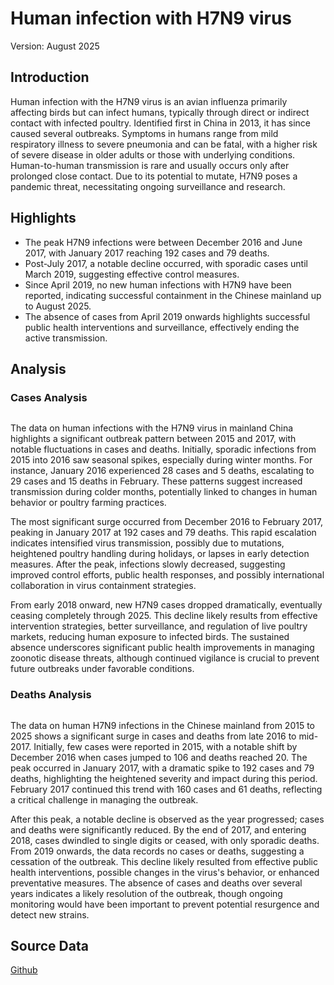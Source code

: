 # Human infection with H7N9 virus

Version: August 2025

## Introduction

Human infection with the H7N9 virus is an avian influenza primarily affecting birds but can infect humans, typically through direct or indirect contact with infected poultry. Identified first in China in 2013, it has since caused several outbreaks. Symptoms in humans range from mild respiratory illness to severe pneumonia and can be fatal, with a higher risk of severe disease in older adults or those with underlying conditions. Human-to-human transmission is rare and usually occurs only after prolonged close contact. Due to its potential to mutate, H7N9 poses a pandemic threat, necessitating ongoing surveillance and research.

## Highlights

- The peak H7N9 infections were between December 2016 and June 2017, with January 2017 reaching 192 cases and 79 deaths. <br/>
- Post-July 2017, a notable decline occurred, with sporadic cases until March 2019, suggesting effective control measures. <br/>
- Since April 2019, no new human infections with H7N9 have been reported, indicating successful containment in the Chinese mainland up to August 2025. <br/>
- The absence of cases from April 2019 onwards highlights successful public health interventions and surveillance, effectively ending the active transmission. <br/>

## Analysis

### Cases Analysis

<div style="display: flex; width: 100%;">
<div style="width: 75%;" class="figure">
<div>                            <div id="b2ea9ddc-1c43-4894-a86a-10e69040f93c" class="plotly-graph-div" style="height:100%; width:100%;"></div>            <script type="text/javascript">                                    window.PLOTLYENV=window.PLOTLYENV || {};                                    if (document.getElementById("b2ea9ddc-1c43-4894-a86a-10e69040f93c")) {                    Plotly.newPlot(                        "b2ea9ddc-1c43-4894-a86a-10e69040f93c",                        [{"hovertemplate":"Date: %{x}\u003cbr\u003eCases: %{y:,}","line":{"color":"rgb(23,40,105)"},"mode":"lines","name":"Human infection with H7N9 virus","x":["2015-08-01T00:00:00","2015-09-01T00:00:00","2015-10-01T00:00:00","2015-11-01T00:00:00","2015-12-01T00:00:00","2016-01-01T00:00:00","2016-02-01T00:00:00","2016-03-01T00:00:00","2016-04-01T00:00:00","2016-05-01T00:00:00","2016-06-01T00:00:00","2016-07-01T00:00:00","2016-08-01T00:00:00","2016-09-01T00:00:00","2016-10-01T00:00:00","2016-11-01T00:00:00","2016-12-01T00:00:00","2017-01-01T00:00:00","2017-02-01T00:00:00","2017-03-01T00:00:00","2017-04-01T00:00:00","2017-05-01T00:00:00","2017-06-01T00:00:00","2017-07-01T00:00:00","2017-08-01T00:00:00","2017-09-01T00:00:00","2017-10-01T00:00:00","2017-11-01T00:00:00","2017-12-01T00:00:00","2018-01-01T00:00:00","2018-02-01T00:00:00","2018-03-01T00:00:00","2018-04-01T00:00:00","2018-05-01T00:00:00","2018-06-01T00:00:00","2018-07-01T00:00:00","2018-08-01T00:00:00","2018-09-01T00:00:00","2018-10-01T00:00:00","2018-11-01T00:00:00","2018-12-01T00:00:00","2019-01-01T00:00:00","2019-02-01T00:00:00","2019-03-01T00:00:00","2019-04-01T00:00:00","2019-05-01T00:00:00","2019-06-01T00:00:00","2019-07-01T00:00:00","2019-08-01T00:00:00","2019-09-01T00:00:00","2019-10-01T00:00:00","2019-11-01T00:00:00","2019-12-01T00:00:00","2020-01-01T00:00:00","2020-02-01T00:00:00","2020-03-01T00:00:00","2020-04-01T00:00:00","2020-05-01T00:00:00","2020-06-01T00:00:00","2020-07-01T00:00:00","2020-08-01T00:00:00","2020-09-01T00:00:00","2020-10-01T00:00:00","2020-11-01T00:00:00","2020-12-01T00:00:00","2021-01-01T00:00:00","2021-02-01T00:00:00","2021-03-01T00:00:00","2021-04-01T00:00:00","2021-05-01T00:00:00","2021-06-01T00:00:00","2021-07-01T00:00:00","2021-08-01T00:00:00","2021-09-01T00:00:00","2021-10-01T00:00:00","2021-11-01T00:00:00","2021-12-01T00:00:00","2022-01-01T00:00:00","2022-02-01T00:00:00","2022-03-01T00:00:00","2022-04-01T00:00:00","2022-05-01T00:00:00","2022-06-01T00:00:00","2022-07-01T00:00:00","2022-08-01T00:00:00","2022-09-01T00:00:00","2022-10-01T00:00:00","2022-11-01T00:00:00","2022-12-01T00:00:00","2023-01-01T00:00:00","2023-02-01T00:00:00","2023-03-01T00:00:00","2023-04-01T00:00:00","2023-05-01T00:00:00","2023-06-01T00:00:00","2023-07-01T00:00:00","2023-08-01T00:00:00","2023-09-01T00:00:00","2023-10-01T00:00:00","2023-11-01T00:00:00","2023-12-01T00:00:00","2024-01-01T00:00:00","2024-02-01T00:00:00","2024-03-01T00:00:00","2024-04-01T00:00:00","2024-05-01T00:00:00","2024-06-01T00:00:00","2024-07-01T00:00:00","2024-08-01T00:00:00","2024-09-01T00:00:00","2024-10-01T00:00:00","2024-11-01T00:00:00","2024-12-01T00:00:00","2025-01-01T00:00:00","2025-02-01T00:00:00","2025-03-01T00:00:00","2025-04-01T00:00:00","2025-05-01T00:00:00","2025-06-01T00:00:00","2025-07-01T00:00:00","2025-08-01T00:00:00"],"y":[0,2,2,2,10,28,29,17,11,5,7,5,0,0,2,6,106,192,160,96,81,72,35,2,5,2,0,1,0,1,1,0,0,0,0,0,0,0,0,0,0,0,0,0,1,0,0,0,0,0,0,0,0,0,0,0,0,0,0,0,0,0,0,0,0,0,0,0,0,0,0,0,0,0,0,0,0,0,0,0,0,0,0,0,0,0,0,0,0,0,0,0,0,0,0,0,0,0,0,0,0,0,0,0,0,0,0,0,0,0,0,0,0,0,0,0,0,0,0,0,0],"type":"scatter"}],                        {"autosize":true,"margin":{"b":100,"l":0,"r":50,"t":0},"template":{"data":{"barpolar":[{"marker":{"line":{"color":"rgb(237,237,237)","width":0.5},"pattern":{"fillmode":"overlay","size":10,"solidity":0.2}},"type":"barpolar"}],"bar":[{"error_x":{"color":"rgb(51,51,51)"},"error_y":{"color":"rgb(51,51,51)"},"marker":{"line":{"color":"rgb(237,237,237)","width":0.5},"pattern":{"fillmode":"overlay","size":10,"solidity":0.2}},"type":"bar"}],"carpet":[{"aaxis":{"endlinecolor":"rgb(51,51,51)","gridcolor":"white","linecolor":"white","minorgridcolor":"white","startlinecolor":"rgb(51,51,51)"},"baxis":{"endlinecolor":"rgb(51,51,51)","gridcolor":"white","linecolor":"white","minorgridcolor":"white","startlinecolor":"rgb(51,51,51)"},"type":"carpet"}],"choropleth":[{"colorbar":{"outlinewidth":0,"tickcolor":"rgb(237,237,237)","ticklen":6,"ticks":"inside"},"type":"choropleth"}],"contourcarpet":[{"colorbar":{"outlinewidth":0,"tickcolor":"rgb(237,237,237)","ticklen":6,"ticks":"inside"},"type":"contourcarpet"}],"contour":[{"colorbar":{"outlinewidth":0,"tickcolor":"rgb(237,237,237)","ticklen":6,"ticks":"inside"},"colorscale":[[0,"rgb(20,44,66)"],[1,"rgb(90,179,244)"]],"type":"contour"}],"heatmapgl":[{"colorbar":{"outlinewidth":0,"tickcolor":"rgb(237,237,237)","ticklen":6,"ticks":"inside"},"colorscale":[[0,"rgb(20,44,66)"],[1,"rgb(90,179,244)"]],"type":"heatmapgl"}],"heatmap":[{"colorbar":{"outlinewidth":0,"tickcolor":"rgb(237,237,237)","ticklen":6,"ticks":"inside"},"colorscale":[[0,"rgb(20,44,66)"],[1,"rgb(90,179,244)"]],"type":"heatmap"}],"histogram2dcontour":[{"colorbar":{"outlinewidth":0,"tickcolor":"rgb(237,237,237)","ticklen":6,"ticks":"inside"},"colorscale":[[0,"rgb(20,44,66)"],[1,"rgb(90,179,244)"]],"type":"histogram2dcontour"}],"histogram2d":[{"colorbar":{"outlinewidth":0,"tickcolor":"rgb(237,237,237)","ticklen":6,"ticks":"inside"},"colorscale":[[0,"rgb(20,44,66)"],[1,"rgb(90,179,244)"]],"type":"histogram2d"}],"histogram":[{"marker":{"pattern":{"fillmode":"overlay","size":10,"solidity":0.2}},"type":"histogram"}],"mesh3d":[{"colorbar":{"outlinewidth":0,"tickcolor":"rgb(237,237,237)","ticklen":6,"ticks":"inside"},"type":"mesh3d"}],"parcoords":[{"line":{"colorbar":{"outlinewidth":0,"tickcolor":"rgb(237,237,237)","ticklen":6,"ticks":"inside"}},"type":"parcoords"}],"pie":[{"automargin":true,"type":"pie"}],"scatter3d":[{"line":{"colorbar":{"outlinewidth":0,"tickcolor":"rgb(237,237,237)","ticklen":6,"ticks":"inside"}},"marker":{"colorbar":{"outlinewidth":0,"tickcolor":"rgb(237,237,237)","ticklen":6,"ticks":"inside"}},"type":"scatter3d"}],"scattercarpet":[{"marker":{"colorbar":{"outlinewidth":0,"tickcolor":"rgb(237,237,237)","ticklen":6,"ticks":"inside"}},"type":"scattercarpet"}],"scattergeo":[{"marker":{"colorbar":{"outlinewidth":0,"tickcolor":"rgb(237,237,237)","ticklen":6,"ticks":"inside"}},"type":"scattergeo"}],"scattergl":[{"marker":{"colorbar":{"outlinewidth":0,"tickcolor":"rgb(237,237,237)","ticklen":6,"ticks":"inside"}},"type":"scattergl"}],"scattermapbox":[{"marker":{"colorbar":{"outlinewidth":0,"tickcolor":"rgb(237,237,237)","ticklen":6,"ticks":"inside"}},"type":"scattermapbox"}],"scatterpolargl":[{"marker":{"colorbar":{"outlinewidth":0,"tickcolor":"rgb(237,237,237)","ticklen":6,"ticks":"inside"}},"type":"scatterpolargl"}],"scatterpolar":[{"marker":{"colorbar":{"outlinewidth":0,"tickcolor":"rgb(237,237,237)","ticklen":6,"ticks":"inside"}},"type":"scatterpolar"}],"scatter":[{"fillpattern":{"fillmode":"overlay","size":10,"solidity":0.2},"type":"scatter"}],"scatterternary":[{"marker":{"colorbar":{"outlinewidth":0,"tickcolor":"rgb(237,237,237)","ticklen":6,"ticks":"inside"}},"type":"scatterternary"}],"surface":[{"colorbar":{"outlinewidth":0,"tickcolor":"rgb(237,237,237)","ticklen":6,"ticks":"inside"},"colorscale":[[0,"rgb(20,44,66)"],[1,"rgb(90,179,244)"]],"type":"surface"}],"table":[{"cells":{"fill":{"color":"rgb(237,237,237)"},"line":{"color":"white"}},"header":{"fill":{"color":"rgb(217,217,217)"},"line":{"color":"white"}},"type":"table"}]},"layout":{"annotationdefaults":{"arrowhead":0,"arrowwidth":1},"autotypenumbers":"strict","coloraxis":{"colorbar":{"outlinewidth":0,"tickcolor":"rgb(237,237,237)","ticklen":6,"ticks":"inside"}},"colorscale":{"sequential":[[0,"rgb(20,44,66)"],[1,"rgb(90,179,244)"]],"sequentialminus":[[0,"rgb(20,44,66)"],[1,"rgb(90,179,244)"]]},"colorway":["#F8766D","#A3A500","#00BF7D","#00B0F6","#E76BF3"],"font":{"color":"rgb(51,51,51)"},"geo":{"bgcolor":"white","lakecolor":"white","landcolor":"rgb(237,237,237)","showlakes":true,"showland":true,"subunitcolor":"white"},"hoverlabel":{"align":"left"},"hovermode":"closest","paper_bgcolor":"white","plot_bgcolor":"rgb(237,237,237)","polar":{"angularaxis":{"gridcolor":"white","linecolor":"white","showgrid":true,"tickcolor":"rgb(51,51,51)","ticks":"outside"},"bgcolor":"rgb(237,237,237)","radialaxis":{"gridcolor":"white","linecolor":"white","showgrid":true,"tickcolor":"rgb(51,51,51)","ticks":"outside"}},"scene":{"xaxis":{"backgroundcolor":"rgb(237,237,237)","gridcolor":"white","gridwidth":2,"linecolor":"white","showbackground":true,"showgrid":true,"tickcolor":"rgb(51,51,51)","ticks":"outside","zerolinecolor":"white"},"yaxis":{"backgroundcolor":"rgb(237,237,237)","gridcolor":"white","gridwidth":2,"linecolor":"white","showbackground":true,"showgrid":true,"tickcolor":"rgb(51,51,51)","ticks":"outside","zerolinecolor":"white"},"zaxis":{"backgroundcolor":"rgb(237,237,237)","gridcolor":"white","gridwidth":2,"linecolor":"white","showbackground":true,"showgrid":true,"tickcolor":"rgb(51,51,51)","ticks":"outside","zerolinecolor":"white"}},"shapedefaults":{"fillcolor":"black","line":{"width":0},"opacity":0.3},"ternary":{"aaxis":{"gridcolor":"white","linecolor":"white","showgrid":true,"tickcolor":"rgb(51,51,51)","ticks":"outside"},"baxis":{"gridcolor":"white","linecolor":"white","showgrid":true,"tickcolor":"rgb(51,51,51)","ticks":"outside"},"bgcolor":"rgb(237,237,237)","caxis":{"gridcolor":"white","linecolor":"white","showgrid":true,"tickcolor":"rgb(51,51,51)","ticks":"outside"}},"xaxis":{"automargin":true,"gridcolor":"white","linecolor":"white","showgrid":true,"tickcolor":"rgb(51,51,51)","ticks":"outside","title":{"standoff":15},"zerolinecolor":"white"},"yaxis":{"automargin":true,"gridcolor":"white","linecolor":"white","showgrid":true,"tickcolor":"rgb(51,51,51)","ticks":"outside","title":{"standoff":15},"zerolinecolor":"white"}}},"xaxis":{"title":{"text":"Date"}},"yaxis":{"dtick":39,"range":[0,195],"rangemode":"tozero","tickformat":",d","title":{"text":"Cases"}}},                        {"responsive": true}                    )                };                            </script>        </div>
</div>
<div style="width: 25%;" class="figure">
<div>                            <div id="fb92f1e3-7ced-4841-aad5-e9af6d47b671" class="plotly-graph-div" style="height:100%; width:100%;"></div>            <script type="text/javascript">                                    window.PLOTLYENV=window.PLOTLYENV || {};                                    if (document.getElementById("fb92f1e3-7ced-4841-aad5-e9af6d47b671")) {                    Plotly.newPlot(                        "fb92f1e3-7ced-4841-aad5-e9af6d47b671",                        [{"colorscale":[[0,"rgb(175,223,239)"],[1,"rgb(23,40,105)"]],"hovertemplate":"Month: %{x}\u003cbr\u003eYear: %{y}\u003cbr\u003eCases: %{z:,}","name":"Human infection with H7N9 virus","x":[1,2,3,4,5,6,7,8,9,10,11,12],"y":[2015,2016,2017,2018,2019,2020,2021,2022,2023,2024,2025],"z":[[null,null,null,null,null,null,null,0,2,2,2,10],[28,29,17,11,5,7,5,0,0,2,6,106],[192,160,96,81,72,35,2,5,2,0,1,0],[1,1,0,0,0,0,0,0,0,0,0,0],[0,0,0,1,0,0,0,0,0,0,0,0],[0,0,0,0,0,0,0,0,0,0,0,0],[0,0,0,0,0,0,0,0,0,0,0,0],[0,0,0,0,0,0,0,0,0,0,0,0],[0,0,0,0,0,0,0,0,0,0,0,0],[0,0,0,0,0,0,0,0,0,0,0,0],[0,0,0,0,0,0,0,0,null,null,null,null]],"type":"heatmap"}],                        {"margin":{"b":100,"l":0,"r":50,"t":0},"template":{"data":{"barpolar":[{"marker":{"line":{"color":"rgb(237,237,237)","width":0.5},"pattern":{"fillmode":"overlay","size":10,"solidity":0.2}},"type":"barpolar"}],"bar":[{"error_x":{"color":"rgb(51,51,51)"},"error_y":{"color":"rgb(51,51,51)"},"marker":{"line":{"color":"rgb(237,237,237)","width":0.5},"pattern":{"fillmode":"overlay","size":10,"solidity":0.2}},"type":"bar"}],"carpet":[{"aaxis":{"endlinecolor":"rgb(51,51,51)","gridcolor":"white","linecolor":"white","minorgridcolor":"white","startlinecolor":"rgb(51,51,51)"},"baxis":{"endlinecolor":"rgb(51,51,51)","gridcolor":"white","linecolor":"white","minorgridcolor":"white","startlinecolor":"rgb(51,51,51)"},"type":"carpet"}],"choropleth":[{"colorbar":{"outlinewidth":0,"tickcolor":"rgb(237,237,237)","ticklen":6,"ticks":"inside"},"type":"choropleth"}],"contourcarpet":[{"colorbar":{"outlinewidth":0,"tickcolor":"rgb(237,237,237)","ticklen":6,"ticks":"inside"},"type":"contourcarpet"}],"contour":[{"colorbar":{"outlinewidth":0,"tickcolor":"rgb(237,237,237)","ticklen":6,"ticks":"inside"},"colorscale":[[0,"rgb(20,44,66)"],[1,"rgb(90,179,244)"]],"type":"contour"}],"heatmapgl":[{"colorbar":{"outlinewidth":0,"tickcolor":"rgb(237,237,237)","ticklen":6,"ticks":"inside"},"colorscale":[[0,"rgb(20,44,66)"],[1,"rgb(90,179,244)"]],"type":"heatmapgl"}],"heatmap":[{"colorbar":{"outlinewidth":0,"tickcolor":"rgb(237,237,237)","ticklen":6,"ticks":"inside"},"colorscale":[[0,"rgb(20,44,66)"],[1,"rgb(90,179,244)"]],"type":"heatmap"}],"histogram2dcontour":[{"colorbar":{"outlinewidth":0,"tickcolor":"rgb(237,237,237)","ticklen":6,"ticks":"inside"},"colorscale":[[0,"rgb(20,44,66)"],[1,"rgb(90,179,244)"]],"type":"histogram2dcontour"}],"histogram2d":[{"colorbar":{"outlinewidth":0,"tickcolor":"rgb(237,237,237)","ticklen":6,"ticks":"inside"},"colorscale":[[0,"rgb(20,44,66)"],[1,"rgb(90,179,244)"]],"type":"histogram2d"}],"histogram":[{"marker":{"pattern":{"fillmode":"overlay","size":10,"solidity":0.2}},"type":"histogram"}],"mesh3d":[{"colorbar":{"outlinewidth":0,"tickcolor":"rgb(237,237,237)","ticklen":6,"ticks":"inside"},"type":"mesh3d"}],"parcoords":[{"line":{"colorbar":{"outlinewidth":0,"tickcolor":"rgb(237,237,237)","ticklen":6,"ticks":"inside"}},"type":"parcoords"}],"pie":[{"automargin":true,"type":"pie"}],"scatter3d":[{"line":{"colorbar":{"outlinewidth":0,"tickcolor":"rgb(237,237,237)","ticklen":6,"ticks":"inside"}},"marker":{"colorbar":{"outlinewidth":0,"tickcolor":"rgb(237,237,237)","ticklen":6,"ticks":"inside"}},"type":"scatter3d"}],"scattercarpet":[{"marker":{"colorbar":{"outlinewidth":0,"tickcolor":"rgb(237,237,237)","ticklen":6,"ticks":"inside"}},"type":"scattercarpet"}],"scattergeo":[{"marker":{"colorbar":{"outlinewidth":0,"tickcolor":"rgb(237,237,237)","ticklen":6,"ticks":"inside"}},"type":"scattergeo"}],"scattergl":[{"marker":{"colorbar":{"outlinewidth":0,"tickcolor":"rgb(237,237,237)","ticklen":6,"ticks":"inside"}},"type":"scattergl"}],"scattermapbox":[{"marker":{"colorbar":{"outlinewidth":0,"tickcolor":"rgb(237,237,237)","ticklen":6,"ticks":"inside"}},"type":"scattermapbox"}],"scatterpolargl":[{"marker":{"colorbar":{"outlinewidth":0,"tickcolor":"rgb(237,237,237)","ticklen":6,"ticks":"inside"}},"type":"scatterpolargl"}],"scatterpolar":[{"marker":{"colorbar":{"outlinewidth":0,"tickcolor":"rgb(237,237,237)","ticklen":6,"ticks":"inside"}},"type":"scatterpolar"}],"scatter":[{"fillpattern":{"fillmode":"overlay","size":10,"solidity":0.2},"type":"scatter"}],"scatterternary":[{"marker":{"colorbar":{"outlinewidth":0,"tickcolor":"rgb(237,237,237)","ticklen":6,"ticks":"inside"}},"type":"scatterternary"}],"surface":[{"colorbar":{"outlinewidth":0,"tickcolor":"rgb(237,237,237)","ticklen":6,"ticks":"inside"},"colorscale":[[0,"rgb(20,44,66)"],[1,"rgb(90,179,244)"]],"type":"surface"}],"table":[{"cells":{"fill":{"color":"rgb(237,237,237)"},"line":{"color":"white"}},"header":{"fill":{"color":"rgb(217,217,217)"},"line":{"color":"white"}},"type":"table"}]},"layout":{"annotationdefaults":{"arrowhead":0,"arrowwidth":1},"autotypenumbers":"strict","coloraxis":{"colorbar":{"outlinewidth":0,"tickcolor":"rgb(237,237,237)","ticklen":6,"ticks":"inside"}},"colorscale":{"sequential":[[0,"rgb(20,44,66)"],[1,"rgb(90,179,244)"]],"sequentialminus":[[0,"rgb(20,44,66)"],[1,"rgb(90,179,244)"]]},"colorway":["#F8766D","#A3A500","#00BF7D","#00B0F6","#E76BF3"],"font":{"color":"rgb(51,51,51)"},"geo":{"bgcolor":"white","lakecolor":"white","landcolor":"rgb(237,237,237)","showlakes":true,"showland":true,"subunitcolor":"white"},"hoverlabel":{"align":"left"},"hovermode":"closest","paper_bgcolor":"white","plot_bgcolor":"rgb(237,237,237)","polar":{"angularaxis":{"gridcolor":"white","linecolor":"white","showgrid":true,"tickcolor":"rgb(51,51,51)","ticks":"outside"},"bgcolor":"rgb(237,237,237)","radialaxis":{"gridcolor":"white","linecolor":"white","showgrid":true,"tickcolor":"rgb(51,51,51)","ticks":"outside"}},"scene":{"xaxis":{"backgroundcolor":"rgb(237,237,237)","gridcolor":"white","gridwidth":2,"linecolor":"white","showbackground":true,"showgrid":true,"tickcolor":"rgb(51,51,51)","ticks":"outside","zerolinecolor":"white"},"yaxis":{"backgroundcolor":"rgb(237,237,237)","gridcolor":"white","gridwidth":2,"linecolor":"white","showbackground":true,"showgrid":true,"tickcolor":"rgb(51,51,51)","ticks":"outside","zerolinecolor":"white"},"zaxis":{"backgroundcolor":"rgb(237,237,237)","gridcolor":"white","gridwidth":2,"linecolor":"white","showbackground":true,"showgrid":true,"tickcolor":"rgb(51,51,51)","ticks":"outside","zerolinecolor":"white"}},"shapedefaults":{"fillcolor":"black","line":{"width":0},"opacity":0.3},"ternary":{"aaxis":{"gridcolor":"white","linecolor":"white","showgrid":true,"tickcolor":"rgb(51,51,51)","ticks":"outside"},"baxis":{"gridcolor":"white","linecolor":"white","showgrid":true,"tickcolor":"rgb(51,51,51)","ticks":"outside"},"bgcolor":"rgb(237,237,237)","caxis":{"gridcolor":"white","linecolor":"white","showgrid":true,"tickcolor":"rgb(51,51,51)","ticks":"outside"}},"xaxis":{"automargin":true,"gridcolor":"white","linecolor":"white","showgrid":true,"tickcolor":"rgb(51,51,51)","ticks":"outside","title":{"standoff":15},"zerolinecolor":"white"},"yaxis":{"automargin":true,"gridcolor":"white","linecolor":"white","showgrid":true,"tickcolor":"rgb(51,51,51)","ticks":"outside","title":{"standoff":15},"zerolinecolor":"white"}}},"xaxis":{"tickmode":"linear","title":{"text":"Month"}},"yaxis":{"tickmode":"linear","title":{"text":"Year"}}},                        {"responsive": true}                    )                };                            </script>        </div>
</div>
</div>

The data on human infections with the H7N9 virus in mainland China highlights a significant outbreak pattern between 2015 and 2017, with notable fluctuations in cases and deaths. Initially, sporadic infections from 2015 into 2016 saw seasonal spikes, especially during winter months. For instance, January 2016 experienced 28 cases and 5 deaths, escalating to 29 cases and 15 deaths in February. These patterns suggest increased transmission during colder months, potentially linked to changes in human behavior or poultry farming practices.

The most significant surge occurred from December 2016 to February 2017, peaking in January 2017 at 192 cases and 79 deaths. This rapid escalation indicates intensified virus transmission, possibly due to mutations, heightened poultry handling during holidays, or lapses in early detection measures. After the peak, infections slowly decreased, suggesting improved control efforts, public health responses, and possibly international collaboration in virus containment strategies.

From early 2018 onward, new H7N9 cases dropped dramatically, eventually ceasing completely through 2025. This decline likely results from effective intervention strategies, better surveillance, and regulation of live poultry markets, reducing human exposure to infected birds. The sustained absence underscores significant public health improvements in managing zoonotic disease threats, although continued vigilance is crucial to prevent future outbreaks under favorable conditions.

### Deaths Analysis

<div style="display: flex; width: 100%;">
<div style="width: 75%;" class="figure">
<div>                            <div id="4c1dac14-2aa2-4c7d-a514-26c40a477e2c" class="plotly-graph-div" style="height:100%; width:100%;"></div>            <script type="text/javascript">                                    window.PLOTLYENV=window.PLOTLYENV || {};                                    if (document.getElementById("4c1dac14-2aa2-4c7d-a514-26c40a477e2c")) {                    Plotly.newPlot(                        "4c1dac14-2aa2-4c7d-a514-26c40a477e2c",                        [{"hovertemplate":"Date: %{x}\u003cbr\u003eDeaths: %{y:,}","line":{"color":"rgb(98,129,11)"},"mode":"lines","name":"Human infection with H7N9 virus","x":["2015-08-01T00:00:00","2015-09-01T00:00:00","2015-10-01T00:00:00","2015-11-01T00:00:00","2015-12-01T00:00:00","2016-01-01T00:00:00","2016-02-01T00:00:00","2016-03-01T00:00:00","2016-04-01T00:00:00","2016-05-01T00:00:00","2016-06-01T00:00:00","2016-07-01T00:00:00","2016-08-01T00:00:00","2016-09-01T00:00:00","2016-10-01T00:00:00","2016-11-01T00:00:00","2016-12-01T00:00:00","2017-01-01T00:00:00","2017-02-01T00:00:00","2017-03-01T00:00:00","2017-04-01T00:00:00","2017-05-01T00:00:00","2017-06-01T00:00:00","2017-07-01T00:00:00","2017-08-01T00:00:00","2017-09-01T00:00:00","2017-10-01T00:00:00","2017-11-01T00:00:00","2017-12-01T00:00:00","2018-01-01T00:00:00","2018-02-01T00:00:00","2018-03-01T00:00:00","2018-04-01T00:00:00","2018-05-01T00:00:00","2018-06-01T00:00:00","2018-07-01T00:00:00","2018-08-01T00:00:00","2018-09-01T00:00:00","2018-10-01T00:00:00","2018-11-01T00:00:00","2018-12-01T00:00:00","2019-01-01T00:00:00","2019-02-01T00:00:00","2019-03-01T00:00:00","2019-04-01T00:00:00","2019-05-01T00:00:00","2019-06-01T00:00:00","2019-07-01T00:00:00","2019-08-01T00:00:00","2019-09-01T00:00:00","2019-10-01T00:00:00","2019-11-01T00:00:00","2019-12-01T00:00:00","2020-01-01T00:00:00","2020-02-01T00:00:00","2020-03-01T00:00:00","2020-04-01T00:00:00","2020-05-01T00:00:00","2020-06-01T00:00:00","2020-07-01T00:00:00","2020-08-01T00:00:00","2020-09-01T00:00:00","2020-10-01T00:00:00","2020-11-01T00:00:00","2020-12-01T00:00:00","2021-01-01T00:00:00","2021-02-01T00:00:00","2021-03-01T00:00:00","2021-04-01T00:00:00","2021-05-01T00:00:00","2021-06-01T00:00:00","2021-07-01T00:00:00","2021-08-01T00:00:00","2021-09-01T00:00:00","2021-10-01T00:00:00","2021-11-01T00:00:00","2021-12-01T00:00:00","2022-01-01T00:00:00","2022-02-01T00:00:00","2022-03-01T00:00:00","2022-04-01T00:00:00","2022-05-01T00:00:00","2022-06-01T00:00:00","2022-07-01T00:00:00","2022-08-01T00:00:00","2022-09-01T00:00:00","2022-10-01T00:00:00","2022-11-01T00:00:00","2022-12-01T00:00:00","2023-01-01T00:00:00","2023-02-01T00:00:00","2023-03-01T00:00:00","2023-04-01T00:00:00","2023-05-01T00:00:00","2023-06-01T00:00:00","2023-07-01T00:00:00","2023-08-01T00:00:00","2023-09-01T00:00:00","2023-10-01T00:00:00","2023-11-01T00:00:00","2023-12-01T00:00:00","2024-01-01T00:00:00","2024-02-01T00:00:00","2024-03-01T00:00:00","2024-04-01T00:00:00","2024-05-01T00:00:00","2024-06-01T00:00:00","2024-07-01T00:00:00","2024-08-01T00:00:00","2024-09-01T00:00:00","2024-10-01T00:00:00","2024-11-01T00:00:00","2024-12-01T00:00:00","2025-01-01T00:00:00","2025-02-01T00:00:00","2025-03-01T00:00:00","2025-04-01T00:00:00","2025-05-01T00:00:00","2025-06-01T00:00:00","2025-07-01T00:00:00","2025-08-01T00:00:00"],"y":[0,0,0,1,3,5,15,7,7,1,5,1,0,1,1,0,20,79,61,47,24,37,13,2,5,0,0,1,0,0,1,1,0,0,0,0,0,0,0,0,0,0,0,0,1,0,0,0,0,0,0,0,0,0,0,0,0,0,0,0,0,0,0,0,0,0,0,0,0,0,0,0,0,0,0,0,0,0,0,0,0,0,0,0,0,0,0,0,0,0,0,0,0,0,0,0,0,0,0,0,0,0,0,0,0,0,0,0,0,0,0,0,0,0,0,0,0,0,0,0,0],"type":"scatter"}],                        {"autosize":true,"margin":{"b":100,"l":0,"r":50,"t":0},"template":{"data":{"barpolar":[{"marker":{"line":{"color":"rgb(237,237,237)","width":0.5},"pattern":{"fillmode":"overlay","size":10,"solidity":0.2}},"type":"barpolar"}],"bar":[{"error_x":{"color":"rgb(51,51,51)"},"error_y":{"color":"rgb(51,51,51)"},"marker":{"line":{"color":"rgb(237,237,237)","width":0.5},"pattern":{"fillmode":"overlay","size":10,"solidity":0.2}},"type":"bar"}],"carpet":[{"aaxis":{"endlinecolor":"rgb(51,51,51)","gridcolor":"white","linecolor":"white","minorgridcolor":"white","startlinecolor":"rgb(51,51,51)"},"baxis":{"endlinecolor":"rgb(51,51,51)","gridcolor":"white","linecolor":"white","minorgridcolor":"white","startlinecolor":"rgb(51,51,51)"},"type":"carpet"}],"choropleth":[{"colorbar":{"outlinewidth":0,"tickcolor":"rgb(237,237,237)","ticklen":6,"ticks":"inside"},"type":"choropleth"}],"contourcarpet":[{"colorbar":{"outlinewidth":0,"tickcolor":"rgb(237,237,237)","ticklen":6,"ticks":"inside"},"type":"contourcarpet"}],"contour":[{"colorbar":{"outlinewidth":0,"tickcolor":"rgb(237,237,237)","ticklen":6,"ticks":"inside"},"colorscale":[[0,"rgb(20,44,66)"],[1,"rgb(90,179,244)"]],"type":"contour"}],"heatmapgl":[{"colorbar":{"outlinewidth":0,"tickcolor":"rgb(237,237,237)","ticklen":6,"ticks":"inside"},"colorscale":[[0,"rgb(20,44,66)"],[1,"rgb(90,179,244)"]],"type":"heatmapgl"}],"heatmap":[{"colorbar":{"outlinewidth":0,"tickcolor":"rgb(237,237,237)","ticklen":6,"ticks":"inside"},"colorscale":[[0,"rgb(20,44,66)"],[1,"rgb(90,179,244)"]],"type":"heatmap"}],"histogram2dcontour":[{"colorbar":{"outlinewidth":0,"tickcolor":"rgb(237,237,237)","ticklen":6,"ticks":"inside"},"colorscale":[[0,"rgb(20,44,66)"],[1,"rgb(90,179,244)"]],"type":"histogram2dcontour"}],"histogram2d":[{"colorbar":{"outlinewidth":0,"tickcolor":"rgb(237,237,237)","ticklen":6,"ticks":"inside"},"colorscale":[[0,"rgb(20,44,66)"],[1,"rgb(90,179,244)"]],"type":"histogram2d"}],"histogram":[{"marker":{"pattern":{"fillmode":"overlay","size":10,"solidity":0.2}},"type":"histogram"}],"mesh3d":[{"colorbar":{"outlinewidth":0,"tickcolor":"rgb(237,237,237)","ticklen":6,"ticks":"inside"},"type":"mesh3d"}],"parcoords":[{"line":{"colorbar":{"outlinewidth":0,"tickcolor":"rgb(237,237,237)","ticklen":6,"ticks":"inside"}},"type":"parcoords"}],"pie":[{"automargin":true,"type":"pie"}],"scatter3d":[{"line":{"colorbar":{"outlinewidth":0,"tickcolor":"rgb(237,237,237)","ticklen":6,"ticks":"inside"}},"marker":{"colorbar":{"outlinewidth":0,"tickcolor":"rgb(237,237,237)","ticklen":6,"ticks":"inside"}},"type":"scatter3d"}],"scattercarpet":[{"marker":{"colorbar":{"outlinewidth":0,"tickcolor":"rgb(237,237,237)","ticklen":6,"ticks":"inside"}},"type":"scattercarpet"}],"scattergeo":[{"marker":{"colorbar":{"outlinewidth":0,"tickcolor":"rgb(237,237,237)","ticklen":6,"ticks":"inside"}},"type":"scattergeo"}],"scattergl":[{"marker":{"colorbar":{"outlinewidth":0,"tickcolor":"rgb(237,237,237)","ticklen":6,"ticks":"inside"}},"type":"scattergl"}],"scattermapbox":[{"marker":{"colorbar":{"outlinewidth":0,"tickcolor":"rgb(237,237,237)","ticklen":6,"ticks":"inside"}},"type":"scattermapbox"}],"scatterpolargl":[{"marker":{"colorbar":{"outlinewidth":0,"tickcolor":"rgb(237,237,237)","ticklen":6,"ticks":"inside"}},"type":"scatterpolargl"}],"scatterpolar":[{"marker":{"colorbar":{"outlinewidth":0,"tickcolor":"rgb(237,237,237)","ticklen":6,"ticks":"inside"}},"type":"scatterpolar"}],"scatter":[{"fillpattern":{"fillmode":"overlay","size":10,"solidity":0.2},"type":"scatter"}],"scatterternary":[{"marker":{"colorbar":{"outlinewidth":0,"tickcolor":"rgb(237,237,237)","ticklen":6,"ticks":"inside"}},"type":"scatterternary"}],"surface":[{"colorbar":{"outlinewidth":0,"tickcolor":"rgb(237,237,237)","ticklen":6,"ticks":"inside"},"colorscale":[[0,"rgb(20,44,66)"],[1,"rgb(90,179,244)"]],"type":"surface"}],"table":[{"cells":{"fill":{"color":"rgb(237,237,237)"},"line":{"color":"white"}},"header":{"fill":{"color":"rgb(217,217,217)"},"line":{"color":"white"}},"type":"table"}]},"layout":{"annotationdefaults":{"arrowhead":0,"arrowwidth":1},"autotypenumbers":"strict","coloraxis":{"colorbar":{"outlinewidth":0,"tickcolor":"rgb(237,237,237)","ticklen":6,"ticks":"inside"}},"colorscale":{"sequential":[[0,"rgb(20,44,66)"],[1,"rgb(90,179,244)"]],"sequentialminus":[[0,"rgb(20,44,66)"],[1,"rgb(90,179,244)"]]},"colorway":["#F8766D","#A3A500","#00BF7D","#00B0F6","#E76BF3"],"font":{"color":"rgb(51,51,51)"},"geo":{"bgcolor":"white","lakecolor":"white","landcolor":"rgb(237,237,237)","showlakes":true,"showland":true,"subunitcolor":"white"},"hoverlabel":{"align":"left"},"hovermode":"closest","paper_bgcolor":"white","plot_bgcolor":"rgb(237,237,237)","polar":{"angularaxis":{"gridcolor":"white","linecolor":"white","showgrid":true,"tickcolor":"rgb(51,51,51)","ticks":"outside"},"bgcolor":"rgb(237,237,237)","radialaxis":{"gridcolor":"white","linecolor":"white","showgrid":true,"tickcolor":"rgb(51,51,51)","ticks":"outside"}},"scene":{"xaxis":{"backgroundcolor":"rgb(237,237,237)","gridcolor":"white","gridwidth":2,"linecolor":"white","showbackground":true,"showgrid":true,"tickcolor":"rgb(51,51,51)","ticks":"outside","zerolinecolor":"white"},"yaxis":{"backgroundcolor":"rgb(237,237,237)","gridcolor":"white","gridwidth":2,"linecolor":"white","showbackground":true,"showgrid":true,"tickcolor":"rgb(51,51,51)","ticks":"outside","zerolinecolor":"white"},"zaxis":{"backgroundcolor":"rgb(237,237,237)","gridcolor":"white","gridwidth":2,"linecolor":"white","showbackground":true,"showgrid":true,"tickcolor":"rgb(51,51,51)","ticks":"outside","zerolinecolor":"white"}},"shapedefaults":{"fillcolor":"black","line":{"width":0},"opacity":0.3},"ternary":{"aaxis":{"gridcolor":"white","linecolor":"white","showgrid":true,"tickcolor":"rgb(51,51,51)","ticks":"outside"},"baxis":{"gridcolor":"white","linecolor":"white","showgrid":true,"tickcolor":"rgb(51,51,51)","ticks":"outside"},"bgcolor":"rgb(237,237,237)","caxis":{"gridcolor":"white","linecolor":"white","showgrid":true,"tickcolor":"rgb(51,51,51)","ticks":"outside"}},"xaxis":{"automargin":true,"gridcolor":"white","linecolor":"white","showgrid":true,"tickcolor":"rgb(51,51,51)","ticks":"outside","title":{"standoff":15},"zerolinecolor":"white"},"yaxis":{"automargin":true,"gridcolor":"white","linecolor":"white","showgrid":true,"tickcolor":"rgb(51,51,51)","ticks":"outside","title":{"standoff":15},"zerolinecolor":"white"}}},"xaxis":{"title":{"text":"Date"}},"yaxis":{"dtick":16,"range":[0,80],"rangemode":"tozero","tickformat":",d","title":{"text":"Deaths"}}},                        {"responsive": true}                    )                };                            </script>        </div>
</div>
<div style="width: 25%;" class="figure">
<div>                            <div id="1b093ef2-6567-4505-9a9b-bf3e6545f66f" class="plotly-graph-div" style="height:100%; width:100%;"></div>            <script type="text/javascript">                                    window.PLOTLYENV=window.PLOTLYENV || {};                                    if (document.getElementById("1b093ef2-6567-4505-9a9b-bf3e6545f66f")) {                    Plotly.newPlot(                        "1b093ef2-6567-4505-9a9b-bf3e6545f66f",                        [{"colorscale":[[0,"rgb(236,234,8)"],[1,"rgb(98,129,11)"]],"hovertemplate":"Month: %{x}\u003cbr\u003eYear: %{y}\u003cbr\u003eDeaths: %{z:,}","name":"Human infection with H7N9 virus","x":[1,2,3,4,5,6,7,8,9,10,11,12],"y":[2015,2016,2017,2018,2019,2020,2021,2022,2023,2024,2025],"z":[[null,null,null,null,null,null,null,0,0,0,1,3],[5,15,7,7,1,5,1,0,1,1,0,20],[79,61,47,24,37,13,2,5,0,0,1,0],[0,1,1,0,0,0,0,0,0,0,0,0],[0,0,0,1,0,0,0,0,0,0,0,0],[0,0,0,0,0,0,0,0,0,0,0,0],[0,0,0,0,0,0,0,0,0,0,0,0],[0,0,0,0,0,0,0,0,0,0,0,0],[0,0,0,0,0,0,0,0,0,0,0,0],[0,0,0,0,0,0,0,0,0,0,0,0],[0,0,0,0,0,0,0,0,null,null,null,null]],"type":"heatmap"}],                        {"margin":{"b":100,"l":0,"r":50,"t":0},"template":{"data":{"barpolar":[{"marker":{"line":{"color":"rgb(237,237,237)","width":0.5},"pattern":{"fillmode":"overlay","size":10,"solidity":0.2}},"type":"barpolar"}],"bar":[{"error_x":{"color":"rgb(51,51,51)"},"error_y":{"color":"rgb(51,51,51)"},"marker":{"line":{"color":"rgb(237,237,237)","width":0.5},"pattern":{"fillmode":"overlay","size":10,"solidity":0.2}},"type":"bar"}],"carpet":[{"aaxis":{"endlinecolor":"rgb(51,51,51)","gridcolor":"white","linecolor":"white","minorgridcolor":"white","startlinecolor":"rgb(51,51,51)"},"baxis":{"endlinecolor":"rgb(51,51,51)","gridcolor":"white","linecolor":"white","minorgridcolor":"white","startlinecolor":"rgb(51,51,51)"},"type":"carpet"}],"choropleth":[{"colorbar":{"outlinewidth":0,"tickcolor":"rgb(237,237,237)","ticklen":6,"ticks":"inside"},"type":"choropleth"}],"contourcarpet":[{"colorbar":{"outlinewidth":0,"tickcolor":"rgb(237,237,237)","ticklen":6,"ticks":"inside"},"type":"contourcarpet"}],"contour":[{"colorbar":{"outlinewidth":0,"tickcolor":"rgb(237,237,237)","ticklen":6,"ticks":"inside"},"colorscale":[[0,"rgb(20,44,66)"],[1,"rgb(90,179,244)"]],"type":"contour"}],"heatmapgl":[{"colorbar":{"outlinewidth":0,"tickcolor":"rgb(237,237,237)","ticklen":6,"ticks":"inside"},"colorscale":[[0,"rgb(20,44,66)"],[1,"rgb(90,179,244)"]],"type":"heatmapgl"}],"heatmap":[{"colorbar":{"outlinewidth":0,"tickcolor":"rgb(237,237,237)","ticklen":6,"ticks":"inside"},"colorscale":[[0,"rgb(20,44,66)"],[1,"rgb(90,179,244)"]],"type":"heatmap"}],"histogram2dcontour":[{"colorbar":{"outlinewidth":0,"tickcolor":"rgb(237,237,237)","ticklen":6,"ticks":"inside"},"colorscale":[[0,"rgb(20,44,66)"],[1,"rgb(90,179,244)"]],"type":"histogram2dcontour"}],"histogram2d":[{"colorbar":{"outlinewidth":0,"tickcolor":"rgb(237,237,237)","ticklen":6,"ticks":"inside"},"colorscale":[[0,"rgb(20,44,66)"],[1,"rgb(90,179,244)"]],"type":"histogram2d"}],"histogram":[{"marker":{"pattern":{"fillmode":"overlay","size":10,"solidity":0.2}},"type":"histogram"}],"mesh3d":[{"colorbar":{"outlinewidth":0,"tickcolor":"rgb(237,237,237)","ticklen":6,"ticks":"inside"},"type":"mesh3d"}],"parcoords":[{"line":{"colorbar":{"outlinewidth":0,"tickcolor":"rgb(237,237,237)","ticklen":6,"ticks":"inside"}},"type":"parcoords"}],"pie":[{"automargin":true,"type":"pie"}],"scatter3d":[{"line":{"colorbar":{"outlinewidth":0,"tickcolor":"rgb(237,237,237)","ticklen":6,"ticks":"inside"}},"marker":{"colorbar":{"outlinewidth":0,"tickcolor":"rgb(237,237,237)","ticklen":6,"ticks":"inside"}},"type":"scatter3d"}],"scattercarpet":[{"marker":{"colorbar":{"outlinewidth":0,"tickcolor":"rgb(237,237,237)","ticklen":6,"ticks":"inside"}},"type":"scattercarpet"}],"scattergeo":[{"marker":{"colorbar":{"outlinewidth":0,"tickcolor":"rgb(237,237,237)","ticklen":6,"ticks":"inside"}},"type":"scattergeo"}],"scattergl":[{"marker":{"colorbar":{"outlinewidth":0,"tickcolor":"rgb(237,237,237)","ticklen":6,"ticks":"inside"}},"type":"scattergl"}],"scattermapbox":[{"marker":{"colorbar":{"outlinewidth":0,"tickcolor":"rgb(237,237,237)","ticklen":6,"ticks":"inside"}},"type":"scattermapbox"}],"scatterpolargl":[{"marker":{"colorbar":{"outlinewidth":0,"tickcolor":"rgb(237,237,237)","ticklen":6,"ticks":"inside"}},"type":"scatterpolargl"}],"scatterpolar":[{"marker":{"colorbar":{"outlinewidth":0,"tickcolor":"rgb(237,237,237)","ticklen":6,"ticks":"inside"}},"type":"scatterpolar"}],"scatter":[{"fillpattern":{"fillmode":"overlay","size":10,"solidity":0.2},"type":"scatter"}],"scatterternary":[{"marker":{"colorbar":{"outlinewidth":0,"tickcolor":"rgb(237,237,237)","ticklen":6,"ticks":"inside"}},"type":"scatterternary"}],"surface":[{"colorbar":{"outlinewidth":0,"tickcolor":"rgb(237,237,237)","ticklen":6,"ticks":"inside"},"colorscale":[[0,"rgb(20,44,66)"],[1,"rgb(90,179,244)"]],"type":"surface"}],"table":[{"cells":{"fill":{"color":"rgb(237,237,237)"},"line":{"color":"white"}},"header":{"fill":{"color":"rgb(217,217,217)"},"line":{"color":"white"}},"type":"table"}]},"layout":{"annotationdefaults":{"arrowhead":0,"arrowwidth":1},"autotypenumbers":"strict","coloraxis":{"colorbar":{"outlinewidth":0,"tickcolor":"rgb(237,237,237)","ticklen":6,"ticks":"inside"}},"colorscale":{"sequential":[[0,"rgb(20,44,66)"],[1,"rgb(90,179,244)"]],"sequentialminus":[[0,"rgb(20,44,66)"],[1,"rgb(90,179,244)"]]},"colorway":["#F8766D","#A3A500","#00BF7D","#00B0F6","#E76BF3"],"font":{"color":"rgb(51,51,51)"},"geo":{"bgcolor":"white","lakecolor":"white","landcolor":"rgb(237,237,237)","showlakes":true,"showland":true,"subunitcolor":"white"},"hoverlabel":{"align":"left"},"hovermode":"closest","paper_bgcolor":"white","plot_bgcolor":"rgb(237,237,237)","polar":{"angularaxis":{"gridcolor":"white","linecolor":"white","showgrid":true,"tickcolor":"rgb(51,51,51)","ticks":"outside"},"bgcolor":"rgb(237,237,237)","radialaxis":{"gridcolor":"white","linecolor":"white","showgrid":true,"tickcolor":"rgb(51,51,51)","ticks":"outside"}},"scene":{"xaxis":{"backgroundcolor":"rgb(237,237,237)","gridcolor":"white","gridwidth":2,"linecolor":"white","showbackground":true,"showgrid":true,"tickcolor":"rgb(51,51,51)","ticks":"outside","zerolinecolor":"white"},"yaxis":{"backgroundcolor":"rgb(237,237,237)","gridcolor":"white","gridwidth":2,"linecolor":"white","showbackground":true,"showgrid":true,"tickcolor":"rgb(51,51,51)","ticks":"outside","zerolinecolor":"white"},"zaxis":{"backgroundcolor":"rgb(237,237,237)","gridcolor":"white","gridwidth":2,"linecolor":"white","showbackground":true,"showgrid":true,"tickcolor":"rgb(51,51,51)","ticks":"outside","zerolinecolor":"white"}},"shapedefaults":{"fillcolor":"black","line":{"width":0},"opacity":0.3},"ternary":{"aaxis":{"gridcolor":"white","linecolor":"white","showgrid":true,"tickcolor":"rgb(51,51,51)","ticks":"outside"},"baxis":{"gridcolor":"white","linecolor":"white","showgrid":true,"tickcolor":"rgb(51,51,51)","ticks":"outside"},"bgcolor":"rgb(237,237,237)","caxis":{"gridcolor":"white","linecolor":"white","showgrid":true,"tickcolor":"rgb(51,51,51)","ticks":"outside"}},"xaxis":{"automargin":true,"gridcolor":"white","linecolor":"white","showgrid":true,"tickcolor":"rgb(51,51,51)","ticks":"outside","title":{"standoff":15},"zerolinecolor":"white"},"yaxis":{"automargin":true,"gridcolor":"white","linecolor":"white","showgrid":true,"tickcolor":"rgb(51,51,51)","ticks":"outside","title":{"standoff":15},"zerolinecolor":"white"}}},"xaxis":{"tickmode":"linear","title":{"text":"Month"}},"yaxis":{"tickmode":"linear","title":{"text":"Year"}}},                        {"responsive": true}                    )                };                            </script>        </div>
</div>
</div>


The data on human H7N9 infections in the Chinese mainland from 2015 to 2025 shows a significant surge in cases and deaths from late 2016 to mid-2017. Initially, few cases were reported in 2015, with a notable shift by December 2016 when cases jumped to 106 and deaths reached 20. The peak occurred in January 2017, with a dramatic spike to 192 cases and 79 deaths, highlighting the heightened severity and impact during this period. February 2017 continued this trend with 160 cases and 61 deaths, reflecting a critical challenge in managing the outbreak.

After this peak, a notable decline is observed as the year progressed; cases and deaths were significantly reduced. By the end of 2017, and entering 2018, cases dwindled to single digits or ceased, with only sporadic deaths. From 2019 onwards, the data records no cases or deaths, suggesting a cessation of the outbreak. This decline likely resulted from effective public health interventions, possible changes in the virus's behavior, or enhanced preventative measures. The absence of cases and deaths over several years indicates a likely resolution of the outbreak, though ongoing monitoring would have been important to prevent potential resurgence and detect new strains.

## Source Data

<a href=https://github.com/xmusphlkg/globalID/tree/main/Data/AllData/CN><i class="fab fa-github"></i> Github</a>